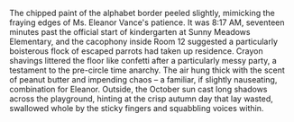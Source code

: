 The chipped paint of the alphabet border peeled slightly, mimicking the fraying edges of Ms. Eleanor Vance's patience.  It was 8:17 AM, seventeen minutes past the official start of kindergarten at Sunny Meadows Elementary, and the cacophony inside Room 12 suggested a particularly boisterous flock of escaped parrots had taken up residence.  Crayon shavings littered the floor like confetti after a particularly messy party, a testament to the pre-circle time anarchy.  The air hung thick with the scent of peanut butter and impending chaos – a familiar, if slightly nauseating, combination for Eleanor.  Outside, the October sun cast long shadows across the playground, hinting at the crisp autumn day that lay wasted, swallowed whole by the sticky fingers and squabbling voices within.

